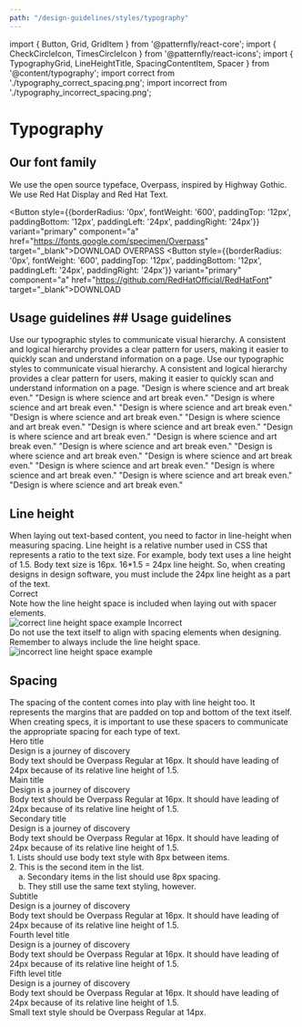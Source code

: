 ```yaml
---
path: "/design-guidelines/styles/typography"
---
```

import { Button, Grid, GridItem } from '@patternfly/react-core';
import { CheckCircleIcon, TimesCircleIcon } from '@patternfly/react-icons';
import { TypographyGrid, LineHeightTitle, SpacingContentItem, Spacer } from '@content/typography';
import correct from './typography_correct_spacing.png';
import incorrect from './typography_incorrect_spacing.png';

# Typography

## Our font family
We use the open source typeface, Overpass, inspired by Highway Gothic.	We use Red Hat Display and Red Hat Text.


<Button style={{borderRadius: '0px', fontWeight: '600', paddingTop: '12px', paddingBottom: '12px', paddingLeft: '24px', paddingRight: '24px'}} variant="primary" component="a" href="https://fonts.google.com/specimen/Overpass" target="_blank">DOWNLOAD OVERPASS</Button>	<Button style={{borderRadius: '0px', fontWeight: '600', paddingTop: '12px', paddingBottom: '12px', paddingLeft: '24px', paddingRight: '24px'}} variant="primary" component="a" href="https://github.com/RedHatOfficial/RedHatFont" target="_blank">DOWNLOAD</Button>
## Usage guidelines	## Usage guidelines
Use our typographic styles to communicate visual hierarchy. A consistent and logical hierarchy provides a clear pattern for users, making it easier to quickly scan and understand information on a page.	Use our typographic styles to communicate visual hierarchy. A consistent and logical hierarchy provides a clear pattern for users, making it easier to quickly scan and understand information on a page.
<TypographyGrid title="Hero title*" note="*Not to be used in content block (Landing pages, login, etc.)" fontWeight="400" variableName="--pf-global--FontSize--4xl" fontSize="36" lineHeight="1.3">"Design is where science and art break even."</TypographyGrid>	<TypographyGrid title="Hero title*" note="*Not to be used in content block (Landing pages, login, etc.)" fontWeight="400 (medium)" variableName="--pf-global--FontSize--2xl" fontSize="24px" lineHeight="1.3 (31.2px)">"Design is where science and art break even."</TypographyGrid>
<TypographyGrid title="Main title" fontWeight="400" fontSize="28" variableName="--pf-global--FontSize--3xl" lineHeight="1.3">"Design is where science and art break even."</TypographyGrid>	<TypographyGrid title="Second level title" fontWeight="400 medium" fontSize="20px" variableName="--pf-global--FontSize--xl" lineHeight="1.3 (26px)">"Design is where science and art break even."</TypographyGrid>
<TypographyGrid title="Secondary title" fontWeight="400" fontSize="24" variableName="--pf-global--FontSize--2xl" lineHeight="1.3">"Design is where science and art break even."</TypographyGrid>	<TypographyGrid title="Third level title" fontWeight="400 medium" fontSize="18px" variableName="--pf-global--FontSize--lg" lineHeight="1.5 (27px)">"Design is where science and art break even."</TypographyGrid>
<TypographyGrid title="Subtitle" fontWeight="400" fontSize="21" variableName="--pf-global--FontSize--xl" lineHeight="1.5">"Design is where science and art break even."</TypographyGrid>	<TypographyGrid title="Fourth level title" fontWeight="700 bold" fontSize="16px" variableName="--pf-global--FontSize--md" lineHeight="1.5 (24px)">"Design is where science and art break even."</TypographyGrid>
<TypographyGrid title="Fourth level title" fontWeight="500" fontSize="18" variableName="--pf-global--FontSize--lg" lineHeight="1.5">"Design is where science and art break even."</TypographyGrid>	<TypographyGrid title="Body" fontWeight="400 regular" fontSize="16px" variableName="--pf-global--FontSize--md" lineHeight="1.5 (24px)">"Design is where science and art break even."</TypographyGrid>
<TypographyGrid title="Fifth level title" fontWeight="500" fontSize="16" variableName="--pf-global--FontSize--md" lineHeight="1.5">"Design is where science and art break even."</TypographyGrid>	<TypographyGrid title="Small text" fontWeight="400 regular" fontSize="14px" variableName="--pf-global--FontSize--sm" lineHeight="1.5 (27px)">"Design is where science and art break even."</TypographyGrid>
<TypographyGrid title="Body" fontWeight="400" fontSize="16" variableName="--pf-global--FontSize--md" lineHeight="1.5">"Design is where science and art break even."</TypographyGrid>	<TypographyGrid title="Tiny text*" note="*Not to be used in content block (Only used with data visualizations when 14px is not small enough.)" fontWeight="400 regular" fontSize="12px" variableName="--pf-global--FontSize--xs" lineHeight="1.5 (18px)">"Design is where science and art break even."</TypographyGrid>
<TypographyGrid title="Small text" fontWeight="400" fontSize="14" variableName="--pf-global--FontSize--sm" lineHeight="1.3">"Design is where science and art break even."</TypographyGrid>
<TypographyGrid title="Tiny text*" note="*Not to be used in content block (Only used with data visualizations when 14px is not small enough.)" fontWeight="400" fontSize="12" variableName="--pf-global--FontSize--xs" lineHeight="1.3">"Design is where science and art break even."</TypographyGrid>

## Line height
<div style={{marginBottom: '32px'}}>When laying out text-based content, you need to factor in line-height when measuring spacing. Line height is a relative number used in CSS that represents a ratio to the text size. For example, body text uses a line height of 1.5. Body text size is 16px. 16*1.5 = 24px line height. So, when creating designs in design software, you must include the 24px line height as a part of the text.</div>

<Grid>
  <GridItem span={5}>
    <LineHeightTitle>
      <CheckCircleIcon color="#52A549" />
      <span style={{color: '#151515', marginLeft: '8px'}}>Correct</span>
    </LineHeightTitle>
    <div>Note how the line height space is included when laying out with spacer elements.</div>
    <img alt="correct line height space example" style={{maxHeight: '170px', padding: '16px'}} src={correct} />
  </GridItem>
  <GridItem span={2}></GridItem>
  <GridItem span={5}>
    <LineHeightTitle>
      <TimesCircleIcon color="#CC0000" />
      <span style={{color: '#151515', marginLeft: '8px'}}>Incorrect</span>
    </LineHeightTitle>
    <div>Do not use the text itself to align with spacing elements when designing. Remember to always include the line height space.</div>
    <img alt="incorrect line height space example" style={{maxHeight: '125px', padding: '16px'}} src={incorrect} />
  </GridItem>
</Grid>

## Spacing
<div style={{marginBottom: '32px'}}>The spacing of the content comes into play with line height too. It represents the margins that are padded on top and bottom of the text itself. When creating specs, it is important to use these spacers to communicate the appropriate spacing for each type of text.</div>

<div style={{display: 'flex', marginBottom: '32px'}}>
  <Spacer size="8" color="8" description="8px" />
  <Spacer size="16" color="16" description="16px" />
  <Spacer size="24" color="24" description="24px" />
  <Spacer size="24" description="Line Height" showBorder />
</div>

<Grid>
  <GridItem span={12}>
    <div style={{borderColor: '#3E9DD0', borderWidth: '1px', borderStyle: 'solid'}}>
      <div style={{color: '#004368', fontSize: '14px'}}>Hero title</div>  
    </div>
    <Spacer size="8" color="8"/>
    <div style={{borderColor: '#3E9DD0', borderWidth: '1px', borderStyle: 'solid'}}>
      <SpacingContentItem fontWeight="400" fontSize="36" lineHeight="1.3">Design is a journey of discovery</SpacingContentItem>
    </div>
    <Spacer size="16" color="16" />
    <div style={{borderColor: '#3E9DD0', borderWidth: '1px', borderStyle: 'solid'}}>
      <SpacingContentItem fontWeight="400" fontSize="16" lineHeight="1.5">Body text should be Overpass Regular at 16px. It should have leading of 24px because of its relative line height of 1.5.</SpacingContentItem>
    </div>
    <Spacer size="24" color="24" />
    <div style={{borderColor: '#3E9DD0', borderWidth: '1px', borderStyle: 'solid'}}>
      <div style={{color: '#004368', fontSize: '14px'}}>Main title</div>
    </div>
    <Spacer size="8" color="8"/>
    <div style={{borderColor: '#3E9DD0', borderWidth: '1px', borderStyle: 'solid'}}>
      <SpacingContentItem fontWeight="400" fontSize="28" lineHeight="1.3">Design is a journey of discovery</SpacingContentItem>
    </div>
    <Spacer size="16" color="16" />
    <div style={{borderColor: '#3E9DD0', borderWidth: '1px', borderStyle: 'solid'}}>
      <SpacingContentItem fontWeight="400" fontSize="16" lineHeight="1.5">Body text should be Overpass Regular at 16px. It should have leading of 24px because of its relative line height of 1.5.</SpacingContentItem>
    </div>
    <Spacer size="24" color="24" />
    <div style={{borderColor: '#3E9DD0', borderWidth: '1px', borderStyle: 'solid'}}>
      <div style={{color: '#004368', fontSize: '14px'}}>Secondary title</div>
    </div>
    <Spacer size="8" color="8"/>
    <div style={{borderColor: '#3E9DD0', borderWidth: '1px', borderStyle: 'solid'}}>
      <SpacingContentItem fontWeight="400" fontSize="24" lineHeight="1.3">Design is a journey of discovery</SpacingContentItem>
    </div>
    <Spacer size="16" color="16" />
    <div style={{borderColor: '#3E9DD0', borderWidth: '1px', borderStyle: 'solid'}}>
      <SpacingContentItem fontWeight="400" fontSize="16" lineHeight="1.5">Body text should be Overpass Regular at 16px. It should have leading of 24px because of its relative line height of 1.5.</SpacingContentItem>
    </div>
    <Spacer size="16" color="16" />
    <div style={{borderColor: '#3E9DD0', borderWidth: '1px', borderStyle: 'solid'}}>
      <SpacingContentItem fontWeight="400" fontSize="16" lineHeight="1.5">1. Lists should use body text style with 8px between items.</SpacingContentItem>
    </div>
    <Spacer size="8" color="8" />
    <div style={{borderColor: '#3E9DD0', borderWidth: '1px', borderStyle: 'solid'}}>
      <SpacingContentItem fontWeight="400" fontSize="16" lineHeight="1.5">2. This is the second item in the list.</SpacingContentItem>
    </div>
    <Spacer size="8" color="8" />
    <div style={{borderColor: '#3E9DD0', borderWidth: '1px', borderStyle: 'solid'}}>
      <SpacingContentItem fontWeight="400" fontSize="16" lineHeight="1.5">&nbsp;&nbsp;&nbsp;&nbsp;a. Secondary items in the list should use 8px spacing.</SpacingContentItem>
    </div>
    <Spacer size="8" color="8" />
    <div style={{borderColor: '#3E9DD0', borderWidth: '1px', borderStyle: 'solid'}}>
      <SpacingContentItem fontWeight="400" fontSize="16" lineHeight="1.5">&nbsp;&nbsp;&nbsp;&nbsp;b. They still use the same text styling, however.</SpacingContentItem>
    </div>
    <Spacer size="24" color="24" />
    <div style={{borderColor: '#3E9DD0', borderWidth: '1px', borderStyle: 'solid'}}>
      <div style={{color: '#004368', fontSize: '14px'}}>Subtitle</div>
    </div>
    <Spacer size="8" color="8" />
    <div style={{borderColor: '#3E9DD0', borderWidth: '1px', borderStyle: 'solid'}}>
      <SpacingContentItem fontWeight="400" fontSize="21" lineHeight="1.5">Design is a journey of discovery</SpacingContentItem>
    </div>
    <Spacer size="16" color="16" />
    <div style={{borderColor: '#3E9DD0', borderWidth: '1px', borderStyle: 'solid'}}>
      <SpacingContentItem fontWeight="400" fontSize="16" lineHeight="1.5">Body text should be Overpass Regular at 16px. It should have leading of 24px because of its relative line height of 1.5.</SpacingContentItem>
    </div>
    <Spacer size="24" color="24" />
    <div style={{borderColor: '#3E9DD0', borderWidth: '1px', borderStyle: 'solid'}}>
      <div style={{color: '#004368', fontSize: '14px'}}>Fourth level title</div>
    </div>
    <Spacer size="8" color="8" />
    <div style={{borderColor: '#3E9DD0', borderWidth: '1px', borderStyle: 'solid'}}>
      <SpacingContentItem fontWeight="400" fontSize="18" lineHeight="1.5">Design is a journey of discovery</SpacingContentItem>
    </div>
    <Spacer size="16" color="16" />
    <div style={{borderColor: '#3E9DD0', borderWidth: '1px', borderStyle: 'solid'}}>
      <SpacingContentItem fontWeight="400" fontSize="16" lineHeight="1.5">Body text should be Overpass Regular at 16px. It should have leading of 24px because of its relative line height of 1.5.</SpacingContentItem>
    </div>
    <Spacer size="24" color="24" />
    <div style={{borderColor: '#3E9DD0', borderWidth: '1px', borderStyle: 'solid'}}>
      <div style={{color: '#004368', fontSize: '14px'}}>Fifth level title</div>
    </div>
    <Spacer size="8" color="8" />
    <div style={{borderColor: '#3E9DD0', borderWidth: '1px', borderStyle: 'solid'}}>
      <SpacingContentItem fontWeight="400" fontSize="16" lineHeight="1.5">Design is a journey of discovery</SpacingContentItem>
    </div>
    <Spacer size="16" color="16" />
    <div style={{borderColor: '#3E9DD0', borderWidth: '1px', borderStyle: 'solid'}}>
      <SpacingContentItem fontWeight="400" fontSize="16" lineHeight="1.5">Body text should be Overpass Regular at 16px. It should have leading of 24px because of its relative line height of 1.5.</SpacingContentItem>
    </div>
    <Spacer size="24" color="24" />
    <div style={{borderColor: '#3E9DD0', borderWidth: '1px', borderStyle: 'solid'}}>
      <SpacingContentItem fontWeight="400" fontSize="14" lineHeight="1.3">Small text style should be Overpass Regular at 14px.</SpacingContentItem>
    </div>
  </GridItem>
</Grid>
